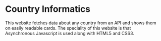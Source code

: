 # Country Informatics
This website fetches data about any country from an API and shows them on easily readable cards.
The speciality of this website is that Asynchronous Javascript is used along with HTML5 and CSS3.
